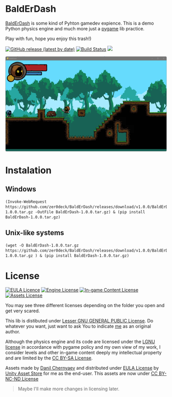 # BaldErDash

[BaldErDash](github.com/zer0deck/BaldErDash/) is some kind of Pyhton gamedev expience. This is a demo Python physics engine and much more just a [pygame](https://github.com/pygame/pygame) lib practice.

Play with fun, hope you enjoy this trash!)

[![GitHub release (latest by date)](https://img.shields.io/github/v/release/zer0deck/BaldErDash)](https://github.com/zer0deck/BaldErDash/releases) [![Build Status](https://img.shields.io/github/workflow/status/zer0deck/BaldErDash/main)](https://github.com/zer0deck/BaldErDash/actions/workflows/package-test.yml)  ![](https://visitor-badge.laobi.icu/badge?page_id=zer0deck.BaldErDash)

![image](gameplay.png)

# Instalation

## Windows

```
(Invoke-WebRequest https://github.com/zer0deck/BaldErDash/releases/download/v1.0.0/BaldErDash-1.0.0.tar.gz -OutFile BaldErDash-1.0.0.tar.gz) & (pip install BaldErDash-1.0.0.tar.gz)
```

## Unix-like systems

```
(wget -O BaldErDash-1.0.0.tar.gz https://github.com/zer0deck/BaldErDash/releases/download/v1.0.0/BaldErDash-1.0.0.tar.gz ) & (pip install BaldErDash-1.0.0.tar.gz)
```

# License

[![EULA Licence](https://img.shields.io/badge/Distribution-Unity%20Assets%20Store%20EULA-yellow)](https://unity3d.com/legal/as_terms) [![Engine License](https://img.shields.io/badge/Engine%20License-LGNU-yellow)](https://github.com/zer0deck/BaldErDash/blob/master/LICENSE) [![In-game Content License](https://img.shields.io/badge/Ingame%20Content%20License-CC%20BY--SA%204.0-lightgrey.svg)](https://creativecommons.org/licenses/by-sa/4.0/) [![Assets License](https://img.shields.io/badge/Assets%20License-CC%20BY--NC--ND%204.0-lightgrey.svg)](https://creativecommons.org/licenses/by-nc-nd/4.0/)

You may see three different licenses depending on the folder you open and get very scared.

This lib is distibuted under [Lesser GNU GENERAL PUBLIC License](https://www.gnu.org/licenses/gpl-3.0.html). Do whatever you want, just want to ask You to indicate [me](github.com/zer0deck) as an original author.

Although the physics engine and its code are licensed under the [LGNU license](https://www.gnu.org/licenses/gpl-3.0.html) in accordance with pygame policy and my own view of my work, I consider levels and other in-game content deeply my intellectual property and are limited by the [CC BY-SA License](https://creativecommons.org/licenses/by-sa/4.0/).

Assets made by [Danil Chernyaev](https://www.behance.net/danilche9919f3) and distributed under [EULA License](https://unity3d.com/legal/as_terms) by [Unity Asset Store](https://assetstore.unity.com/) for me as the end-user. This assets are now under [CC BY-NC-ND License](https://creativecommons.org/licenses/by-nc-nd/4.0/)

> Maybe I'll make more changes in licensing later.






